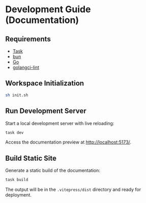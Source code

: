 # Development Guide (Documentation)

## Requirements

- [Task](https://taskfile.dev/)
- [bun](https://bun.sh/)
- [Go](https://go.dev/)
- [golangci-lint](https://golangci-lint.run/)

## Workspace Initialization

```sh
sh init.sh
```

## Run Development Server

Start a local development server with live reloading:

```sh
task dev
```

Access the documentation preview at [http://localhost:5173/](http://localhost:5173/).

## Build Static Site

Generate a static build of the documentation:

```sh
task build
```

The output will be in the `.vitepress/dist` directory and ready for deployment.
